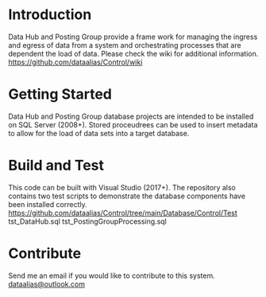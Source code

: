 # Introduction 
Data Hub and Posting Group provide a frame work for managing the ingress and egress of data from a system and orchestrating processes that are dependent the load of data. Please check the wiki for additional information. https://github.com/dataalias/Control/wiki

# Getting Started
Data Hub and Posting Group database projects are intended to be installed on SQL Server (2008+). Stored proceudrees can be used to insert metadata to allow for the load of data sets into a target database.

# Build and Test
This code can be built with Visual Studio (2017+). The repository also contains two test scripts to demonstrate the database components have been installed correctly.
https://github.com/dataalias/Control/tree/main/Database/Control/Test
tst_DataHub.sql
tst_PostingGroupProcessing.sql

# Contribute
Send me an email if you would like to contribute to this system.
dataalias@outlook.com
